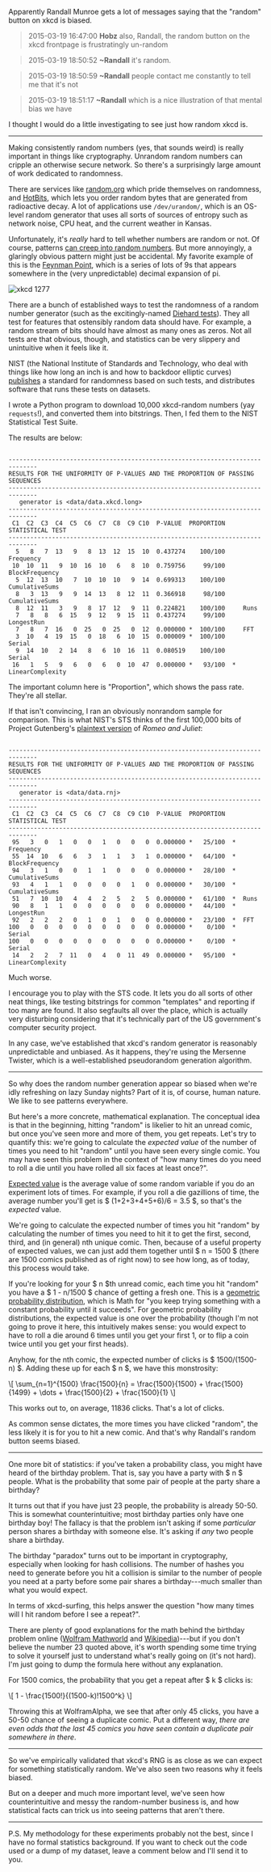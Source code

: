 Apparently Randall Munroe gets a lot of messages saying that the "random"
button on xkcd is biased.

> 2015-03-19 16:47:00    **Hobz**    also, Randall, the random button on the xkcd
> frontpage is frustratingly un-random

> 2015-03-19 18:50:52   **~Randall**    it's random.

> 2015-03-19 18:50:59   **~Randall**    people contact me constantly to tell me
> that it's not

> 2015-03-19 18:51:17   **~Randall**    which is a nice illustration of that mental
> bias we have

I thought I would do a little investigating to see just how random xkcd is.

---

Making consistently random numbers (yes, that sounds weird) is really important
in things like cryptography. Unrandom random numbers can cripple an otherwise
secure network. So there's a surprisingly large amount of work dedicated to
randomness.

There are services like [random.org](http://www.random.org) which pride
themselves on randomness, and [HotBits](http://www.fourmilab.ch/hotbits/),
which lets you order random bytes that are generated from radioactive decay. A
lot of applications use `/dev/urandom/`, which is an OS-level random generator
that uses all sorts of sources of entropy such as network noise, CPU heat, and
the current weather in Kansas.

Unfortunately, it's *really* hard to tell whether numbers are random or not.
Of course, patterns [can creep into random
numbers](http://boallen.com/random-numbers.html). But more annoyingly, a
glaringly obvious pattern might just be accidental. My favorite example of this
is the [Feynman Point](http://en.wikipedia.org/wiki/Feynman_point), which is a
series of lots of 9s that appears somewhere in the (very unpredictable) decimal
expansion of pi.

![xkcd 1277](http://imgs.xkcd.com/comics/ayn_random.png)

There are a bunch of established ways to test the randomness of a random number
generator (such as the excitingly-named [Diehard
tests](http://en.wikipedia.org/wiki/Diehard_tests)). They all test for features
that ostensibly random data should have. For example, a random stream of bits
should have almost as many ones as zeros. Not all tests are that obvious,
though, and statistics can be very slippery and unintuitive when it feels like
it.

NIST (the National Institute of Standards and Technology, who deal with things
like how long an inch is and how to backdoor elliptic curves)
[publishes](http://csrc.nist.gov/groups/ST/toolkit/rng/documentation_software.html)
a standard for randomness based on such tests, and distributes software that
runs these tests on datasets.

I wrote a Python program to download 10,000 xkcd-random numbers (yay
`requests`!), and converted them into bitstrings. Then, I fed them to the NIST
Statistical Test Suite.

The results are below:

```

------------------------------------------------------------------------------
RESULTS FOR THE UNIFORMITY OF P-VALUES AND THE PROPORTION OF PASSING SEQUENCES
------------------------------------------------------------------------------
   generator is <data/data.xkcd.long>
------------------------------------------------------------------------------
 C1  C2  C3  C4  C5  C6  C7  C8  C9 C10  P-VALUE  PROPORTION  STATISTICAL TEST
------------------------------------------------------------------------------
  5   8   7  13   9   8  13  12  15  10  0.437274    100/100     Frequency
 10  10  11   9  10  16  10   6   8  10  0.759756     99/100     BlockFrequency
  5  12  13  10   7  10  10  10   9  14  0.699313    100/100     CumulativeSums
  8   3  13   9   9  14  13   8  12  11  0.366918     98/100     CumulativeSums
  8  12  11   3   9   8  17  12   9  11  0.224821    100/100     Runs
  7   8   8   6  15   9  12   9  15  11  0.437274     99/100     LongestRun
  7   8   7  16   0  25   0  25   0  12  0.000000 *  100/100     FFT
  3  10   4  19  15   0  18   6  10  15  0.000009 *  100/100     Serial
  9  14  10   2  14   8   6  10  16  11  0.080519    100/100     Serial
 16   1   5   9   6   0   6   0  10  47  0.000000 *   93/100  *  LinearComplexity

```

The important column here is "Proportion", which shows the pass rate. They're
all stellar.

If that isn't convincing, I ran an obviously nonrandom sample for comparison.
This is what NIST's STS thinks of the first 100,000 bits of Project Gutenberg's
[plaintext version](http://www.gutenberg.org/dirs/etext98/2ws1610.txt) of
*Romeo and Juliet*:

```

------------------------------------------------------------------------------
RESULTS FOR THE UNIFORMITY OF P-VALUES AND THE PROPORTION OF PASSING SEQUENCES
------------------------------------------------------------------------------
   generator is <data/data.rnj>
------------------------------------------------------------------------------
 C1  C2  C3  C4  C5  C6  C7  C8  C9 C10  P-VALUE  PROPORTION  STATISTICAL TEST
------------------------------------------------------------------------------
 95   3   0   1   0   0   1   0   0   0  0.000000 *   25/100  *  Frequency
 55  14  10   6   6   3   1   1   3   1  0.000000 *   64/100  *  BlockFrequency
 94   3   1   0   0   1   1   0   0   0  0.000000 *   28/100  *  CumulativeSums
 93   4   1   1   0   0   0   0   1   0  0.000000 *   30/100  *  CumulativeSums
 51   7  10  10   4   4   2   5   2   5  0.000000 *   61/100  *  Runs
 90   8   1   1   0   0   0   0   0   0  0.000000 *   44/100  *  LongestRun
 92   2   2   2   0   1   0   1   0   0  0.000000 *   23/100  *  FFT
100   0   0   0   0   0   0   0   0   0  0.000000 *    0/100  *  Serial
100   0   0   0   0   0   0   0   0   0  0.000000 *    0/100  *  Serial
 14   2   2   7  11   0   4   0  11  49  0.000000 *   95/100  *  LinearComplexity

```

Much worse.

I encourage you to play with the STS code. It lets you do all sorts of other
neat things, like testing bitstrings for common "templates" and reporting if
too many are found. It also segfaults all over the place, which is actually
very disturbing considering that it's technically part of the US government's
computer security project.

In any case, we've established that xkcd's random generator is reasonably
unpredictable and unbiased. As it happens, they're using the Mersenne Twister,
which is a well-established pseudorandom generation algorithm.

---

So why does the random number generation appear so biased when we're idly
refreshing on lazy Sunday nights? Part of it is, of course, human nature. We
like to see patterns everywhere.

But here's a more concrete, mathematical explanation. The conceptual idea is
that in the beginning, hitting "random" is likelier to hit an unread comic, but
once you've seen more and more of them, you get repeats. Let's try to quantify
this: we're going to calculate the *expected value* of the number of times you
need to hit "random" until you have seen every single comic. You may have seen
this problem in the context of "how many times do you need to roll a die until
you have rolled all six faces at least once?".

[Expected value](http://en.wikipedia.org/wiki/Expected_value) is the average
value of some random variable if you do an experiment lots of times. For
example, if you roll a die gazillions of time, the average number you'll get is
$ (1+2+3+4+5+6)/6 = 3.5 $, so that's the *expected* value.

We're going to calculate the expected number of times you hit "random" by
calculating the number of times you need to hit it to get the first, second,
third, and (in general) nth unique comic. Then, because of a useful property of
expected values, we can just add them together until $ n = 1500 $ (there are
1500 comics published as of right now) to see how long, as of today, this
process would take.

If you're looking for your $ n $th unread comic, each time you hit "random"
you have a $ 1 - n/1500 $ chance of getting a fresh one. This is a [geometric
probability distribution](http://en.wikipedia.org/wiki/Geometric_distribution),
which is Math for "you keep trying something with a constant probability until
it succeeds".  For geometric probability distributions, the expected value is
one over the probability (though I'm not going to prove it here, this
intuitively makes sense: you would expect to have to roll a die around 6 times
until you get your first 1, or to flip a coin twice until you get your first
heads).

Anyhow, for the nth comic, the expected number of clicks is $ 1500/(1500-n) $. Adding
these up for each $ n $, we have this monstrosity:

\\[ \sum_{n=1}^{1500} \frac{1500}{n} = \frac{1500}{1500} + \frac{1500}{1499} + \dots + \frac{1500}{2} + \frac{1500}{1} \\]

This works out to, on average, 11836 clicks. That's a lot of clicks.

As common sense dictates, the more times you have clicked "random", the less
likely it is for you to hit a new comic. And that's why Randall's random button
seems biased.

---

One more bit of statistics: if you've taken a probability class, you might have
heard of the birthday problem. That is, say you have a party with $ n $ people.
What is the probability that some pair of people at the party share a birthday?

It turns out that if you have just 23 people, the probability is already 50-50.
This is somewhat counterintuitive; most birthday parties only have one birthday
boy! The fallacy is that the problem isn't asking if some *particular* person
shares a birthday with someone else. It's asking if *any* two people share a
birthday.

The birthday "paradox" turns out to be important in cryptography, especially
when looking for hash collisions. The number of hashes you need to generate
before you hit a collision is similar to the number of people you need at a
party before some pair shares a birthday---much smaller than what you would
expect.

In terms of xkcd-surfing, this helps answer the question "how many times will I
hit random before I see a repeat?".

There are plenty of good explanations for the math behind the birthday problem
online ([Wolfram Mathworld](http://mathworld.wolfram.com/BirthdayProblem.html)
and [Wikipedia](http://en.wikipedia.org/wiki/Birthday_problem))---but if you
don't believe the number 23 quoted above, it's worth spending some time trying
to solve it yourself just to understand what's really going on (it's not hard).
I'm just going to dump the formula here without any explanation.

For 1500 comics, the probability that you get a repeat after $ k $ clicks is:

\\[ 1 - \frac{1500!}{(1500-k)!1500^k} \\]

Throwing this at WolframAlpha, we see that after only 45 clicks, you have a
50-50 chance of seeing a duplicate comic. Put a different way, *there are even
odds that the last 45 comics you have seen contain a duplicate pair somewhere
in there*.

---

So we've empirically validated that xkcd's RNG is as close as we can expect for
something statistically random. We've also seen two reasons why it feels
biased.

But on a deeper and much more important level, we've seen how counterintuitive
and messy the random-number business is, and how statistical facts can trick us
into seeing patterns that aren't there.

---

P.S. My methodology for these experiments probably not the best, since I have
no formal statistics background. If you want to check out the code used or a
dump of my dataset, leave a comment below and I'll send it to you.
